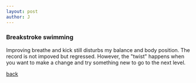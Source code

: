 ```yaml
---
layout: post
author: J
---
```


### Breakstroke swimming

Improving breathe and kick still disturbs my balance and body position. The
record is not impoved but regressed. However, the "twist" happens when you
want to make a change and try something new to go to the next level.

[back](https://yifanjiang.github.io/)

